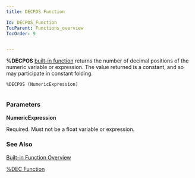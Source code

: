 ```yaml
---
title: DECPOS Function

Id: DECPOS_Function
TocParent: Functions_overview
TocOrder: 9


---
```


**%DECPOS** [built-in function](Functions_overview.html) returns the number of decimal positions of the numeric variable or expression. The value returned is a constant, and so may participate in constant folding. 

```
%DECPOS (NumericExpression) 
        
```

### Parameters

**NumericExpression** 

Required. Must not be a float variable or expression.


### See Also
[Built-in Function Overview](Functions_overview.html)

[%DEC Function](DEC_Function.html) 

